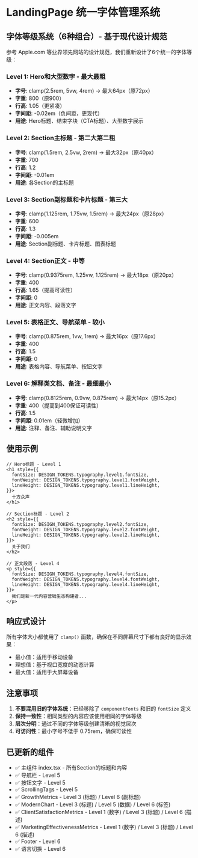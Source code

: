# LandingPage 统一字体管理系统

## 字体等级系统（6种组合）- 基于现代设计规范

参考 Apple.com 等业界领先网站的设计规范，我们重新设计了6个统一的字体等级：

### Level 1: Hero和大型数字 - 最大最粗
- **字号**: clamp(2.5rem, 5vw, 4rem) → 最大64px（原72px）
- **字重**: 800（原900）
- **行高**: 1.05（更紧凑）
- **字间距**: -0.02em（负间距，更现代）
- **用途**: Hero标题、结束字块（CTA标题）、大型数字展示

### Level 2: Section主标题 - 第二大第二粗
- **字号**: clamp(1.5rem, 2.5vw, 2rem) → 最大32px（原40px）
- **字重**: 700
- **行高**: 1.2
- **字间距**: -0.01em
- **用途**: 各Section的主标题

### Level 3: Section副标题和卡片标题 - 第三大
- **字号**: clamp(1.125rem, 1.75vw, 1.5rem) → 最大24px（原28px）
- **字重**: 600
- **行高**: 1.3
- **字间距**: -0.005em
- **用途**: Section副标题、卡片标题、图表标题

### Level 4: Section正文 - 中等
- **字号**: clamp(0.9375rem, 1.25vw, 1.125rem) → 最大18px（原20px）
- **字重**: 400
- **行高**: 1.65（提高可读性）
- **字间距**: 0
- **用途**: 正文内容、段落文字

### Level 5: 表格正文、导航菜单 - 较小
- **字号**: clamp(0.875rem, 1vw, 1rem) → 最大16px（原17.6px）
- **字重**: 400
- **行高**: 1.5
- **字间距**: 0
- **用途**: 表格内容、导航菜单、按钮文字

### Level 6: 解释类文档、备注 - 最细最小
- **字号**: clamp(0.8125rem, 0.9vw, 0.875rem) → 最大14px（原15.2px）
- **字重**: 400（提高到400保证可读性）
- **行高**: 1.5
- **字间距**: 0.01em（轻微增加）
- **用途**: 注释、备注、辅助说明文字

## 使用示例

```tsx
// Hero标题 - Level 1
<h1 style={{
  fontSize: DESIGN_TOKENS.typography.level1.fontSize,
  fontWeight: DESIGN_TOKENS.typography.level1.fontWeight,
  lineHeight: DESIGN_TOKENS.typography.level1.lineHeight,
}}>
  十方众声
</h1>

// Section标题 - Level 2
<h2 style={{
  fontSize: DESIGN_TOKENS.typography.level2.fontSize,
  fontWeight: DESIGN_TOKENS.typography.level2.fontWeight,
  lineHeight: DESIGN_TOKENS.typography.level2.lineHeight,
}}>
  关于我们
</h2>

// 正文段落 - Level 4
<p style={{
  fontSize: DESIGN_TOKENS.typography.level4.fontSize,
  fontWeight: DESIGN_TOKENS.typography.level4.fontWeight,
  lineHeight: DESIGN_TOKENS.typography.level4.lineHeight,
}}>
  我们是新一代内容营销生态构建者...
</p>
```

## 响应式设计

所有字体大小都使用了 `clamp()` 函数，确保在不同屏幕尺寸下都有良好的显示效果：
- 最小值：适用于移动设备
- 理想值：基于视口宽度的动态计算
- 最大值：适用于大屏幕设备

## 注意事项

1. **不要混用旧的字体系统**：已经移除了 `componentFonts` 和旧的 `fontSize` 定义
2. **保持一致性**：相同类型的内容应该使用相同的字体等级
3. **层次分明**：通过不同的字体等级创建清晰的视觉层次
4. **可访问性**：最小字号不低于 0.75rem，确保可读性

## 已更新的组件

- ✅ 主组件 index.tsx - 所有Section的标题和内容
- ✅ 导航栏 - Level 5
- ✅ 按钮文字 - Level 5
- ✅ ScrollingTags - Level 5
- ✅ GrowthMetrics - Level 3 (标题) / Level 6 (副标题)
- ✅ ModernChart - Level 3 (标题) / Level 5 (数据) / Level 6 (标签)
- ✅ ClientSatisfactionMetrics - Level 1 (数字) / Level 3 (标题) / Level 6 (描述)
- ✅ MarketingEffectivenessMetrics - Level 1 (数字) / Level 3 (标题) / Level 6 (描述)
- ✅ Footer - Level 6
- ✅ 语言切换 - Level 6